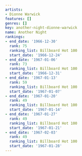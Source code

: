 ```yaml
---
artists:
- Dionne Warwick
features: []
genres: []
key: another-night-dionne-warwick
name: Another Night
rankings:
- end_date: '1966-12-30'
  rank: 75
  ranking_list: Billboard Hot 100
  start_date: '1966-12-24'
- end_date: '1967-01-06'
  rank: 73
  ranking_list: Billboard Hot 100
  start_date: '1966-12-31'
- end_date: '1967-01-13'
  rank: 59
  ranking_list: Billboard Hot 100
  start_date: '1967-01-07'
- end_date: '1967-01-20'
  rank: 49
  ranking_list: Billboard Hot 100
  start_date: '1967-01-14'
- end_date: '1967-01-27'
  rank: 49
  ranking_list: Billboard Hot 100
  start_date: '1967-01-21'
- end_date: '1967-02-03'
  rank: 49
  ranking_list: Billboard Hot 100
  start_date: '1967-01-28'
---
```


